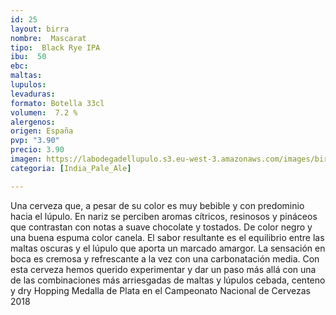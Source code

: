 ```yaml
---
id: 25
layout: birra
nombre:  Mascarat
tipo:  Black Rye IPA
ibu:  50
ebc:
maltas: 
lupulos: 
levaduras: 
formato: Botella 33cl
volumen:  7.2 %
alergenos: 
origen: España
pvp: "3.90"
precio: 3.90
imagen: https://labodegadellupulo.s3.eu-west-3.amazonaws.com/images/birras/mascarat.jpg
categoria: [India_Pale_Ale]

---
```

Una cerveza que, a pesar de su color es muy bebible y con predominio hacia el lúpulo. En nariz se perciben aromas cítricos, resinosos y pináceos que contrastan con notas a suave chocolate y tostados. De color negro y una buena espuma color canela. El sabor resultante es el equilibrio entre las maltas oscuras y el lúpulo que aporta un marcado amargor. La sensación en boca es cremosa y refrescante a la vez con una carbonatación media. Con esta cerveza hemos querido experimentar y dar un paso más allá con una de las combinaciones más arriesgadas de maltas  y lúpulos cebada, centeno y dry Hopping
Medalla de Plata en el Campeonato Nacional de Cervezas 2018






















